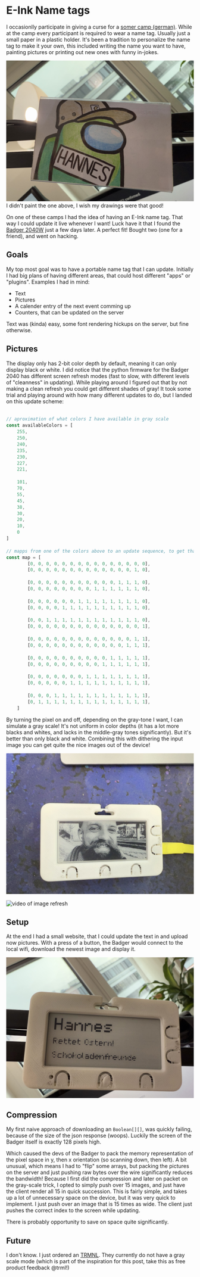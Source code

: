 <meta name="fediverse:creator" content="@reckter@oc.is">

# E-Ink Name tags

I occasionlly participate in giving a curse for a [somer camp (german)](https://hsaka.de).
While at the camp every participant is required to wear a name tag.
Usually just a small paper in a plastic holder.
It's been a tradition to personalize the name tag to make it your own, this included writing the name you want to have, painting pictures or printing out new ones with funny in-jokes.

![pictures of name tags](normal-name-tag.jpeg)
I didn't paint the one above, I wish my drawings were that good!

On one of these camps I had the idea of having an E-Ink name tag. That way I could update it live whenever I want!
Luck have it that I found the [Badger 2040W](https://shop.pimoroni.com/products/badger-2040-w?variant=40514062188627) just a few days later. A perfect fit!
Bought two (one for a friend), and went on hacking.

## Goals

My top most goal was to have a portable name tag that I can update.
Initially I had big plans of having different areas, that could host different "apps" or "plugins".
Examples I had in mind:
- Text
- Pictures
- A calender entry of the next event comming up
- Counters, that can be updated on the server

Text was (kinda) easy, some font rendering hickups on the server, but fine otherwise.

## Pictures

The display only has 2-bit color depth by default, meaning it can only display black or white.
I did notice that the python firmware for the Badger 2040 has different screen refresh modes (fast to slow, with different levels of "cleanness" in updating).
While playing around I figured out that by not making a clean refresh you could get different shades of gray!
It took some trial and playing around with how many different updates to do, but I landed on this update scheme:

```typescript

// aproximation of what colors I have available in gray scale
const availableColors = [
    255,
    250,
    240,
    235,
    230,
    227,
    221,

    101,
    70,
    55,
    45,
    38,
    30,
    20,
    10,
    0
]

// mapps from one of the colors above to an update sequence, to get that color
const map = [
        [0, 0, 0, 0, 0, 0, 0, 0, 0, 0, 0, 0, 0, 0, 0],
        [0, 0, 0, 0, 0, 0, 0, 0, 0, 0, 0, 0, 0, 1, 0],

        [0, 0, 0, 0, 0, 0, 0, 0, 0, 0, 0, 1, 1, 1, 0],
        [0, 0, 0, 0, 0, 0, 0, 0, 1, 1, 1, 1, 1, 1, 0],

        [0, 0, 0, 0, 0, 0, 1, 1, 1, 1, 1, 1, 1, 1, 0],
        [0, 0, 0, 0, 1, 1, 1, 1, 1, 1, 1, 1, 1, 1, 0],

        [0, 0, 1, 1, 1, 1, 1, 1, 1, 1, 1, 1, 1, 1, 0],
        [0, 0, 0, 0, 0, 0, 0, 0, 0, 0, 0, 0, 0, 0, 1],

        [0, 0, 0, 0, 0, 0, 0, 0, 0, 0, 0, 0, 0, 1, 1],
        [0, 0, 0, 0, 0, 0, 0, 0, 0, 0, 0, 0, 1, 1, 1],

        [0, 0, 0, 0, 0, 0, 0, 0, 0, 0, 1, 1, 1, 1, 1],
        [0, 0, 0, 0, 0, 0, 0, 0, 0, 1, 1, 1, 1, 1, 1],

        [0, 0, 0, 0, 0, 0, 0, 1, 1, 1, 1, 1, 1, 1, 1],
        [0, 0, 0, 0, 0, 1, 1, 1, 1, 1, 1, 1, 1, 1, 1],

        [0, 0, 0, 1, 1, 1, 1, 1, 1, 1, 1, 1, 1, 1, 1],
        [0, 1, 1, 1, 1, 1, 1, 1, 1, 1, 1, 1, 1, 1, 1],
    ]
```

By turning the pixel on and off, depending on the gray-tone I want, I can simulate a gray scale! It's not uniform in color depths (it has a lot more blacks and whites, and lacks in the middle-gray tones significantly).
But it's better than only black and white.
Combining this with dithering the input image you can get quite the nice images out of the device!

![picture of image](picture.jpeg)


![video of image refresh](update-picture.webp)

## Setup

At the end I had a small website, that I could update the text in and upload now pictures.
With a press of a button, the Badger would connect to the local wifi, download the newest image and display it.

![text example](text-tag.jpeg)
## Compression
My first naive approach of downloading an `Boolean[][]`, was quickly failing, because of the size of the json response (woops).
Luckily the screen of the Badger itself is exactly 128 pixels high. 

Which caused the devs of the Badger to pack the memory representation of the pixel space in y, then x orientation (so scanning down, then left).
A bit unusual, which means I had to "flip" some arrays, but packing the pictures on the server and just pushing raw bytes over the wire significantly reduces the bandwidth!
Because I first did the compression and later on packet on the gray-scale trick, I opted to simply push over 15 images, and just have the client render all 15 in quick succession.
This is fairly simple, and takes up a lot of unnecessary space on the device, but it was very quick to implement.
I just push over an image that is 15 times as wide.
The client just pushes the correct index to the screen while updating. 

There is probably opportunity to save on space quite significantly.


## Future

I don't know.
I just ordered an [TRMNL](https://usetrmnl.com). They currently do not have a gray scale mode (which is part of the inspiration for this post, take this as free product feedback @trml!)
